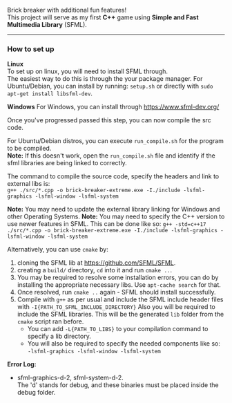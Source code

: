 Brick breaker with additional fun features!  
This project will serve as my first **C++** game using **Simple and Fast Multimedia Library** (SFML).

--- 

### How to set up
**Linux**  
To set up on linux, you will need to install SFML through.  
The easiest way to do this is through the your package manager. For Ubuntu/Debian, you can install by running: `setup.sh` or directly with `sudo apt-get install libsfml-dev`.

**Windows**
For Windows, you can install through https://www.sfml-dev.org/  

Once you've progressed passed this step, you can now compile the src code.  

For Ubuntu/Debian distros, you can execute `run_compile.sh` for the program to be compiled.  
**Note:** If this doesn't work, open the `run_compile.sh` file and identify if the sfml libraries are being linked to correctly.  
  
The command to compile the source code, specify the headers and link to external libs is:  
`g++ ./src/*.cpp -o brick-breaker-extreme.exe -I./include -lsfml-graphics -lsfml-window -lsfml-system`

**Note:** You may need to update the external library linking for Windows and other Operating Systems.
**Note:** You may need to specify the C++ version to use newer features in SFML. This can be done like so:
`g++ -std=c++17 ./src/*.cpp -o brick-breaker-extreme.exe -I./include -lsfml-graphics -lsfml-window -lsfml-system`

Alternatively, you can use `cmake` by:  
1. cloning the SFML lib at https://github.com/SFML/SFML.  
2. creating a `build/` directory, `cd` into it and run `cmake ..`.
3. You may be required to resolve some installation errors, you can do by installing
   the appropriate necessary libs. Use `apt-cache search` for that.
4. Once resolved, run `cmake ..` again - SFML should install successfully.
5. Compile with `g++` as per usual and include the SFML include header files with `-I{PATH_TO_SFML_INCLUDE_DIRECTORY}`
   Also you will be required to include the SFML libraries. This will be the generated `lib` folder from the `cmake` script ran before.  
   - You can add `-L{PATH_TO_LIBS}` to your compilation command to specify a lib directory.  
   - You will also be required to specify the needed components like so:   
   `-lsfml-graphics -lsfml-window -lsfml-system`


**Error Log:**
- sfml-graphics-d-2, sfml-system-d-2.  
  The 'd' stands for debug, and 
  these binaries must be placed inside the debug folder. 
